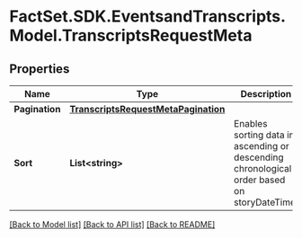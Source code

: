 # FactSet.SDK.EventsandTranscripts.Model.TranscriptsRequestMeta

## Properties

Name | Type | Description | Notes
------------ | ------------- | ------------- | -------------
**Pagination** | [**TranscriptsRequestMetaPagination**](TranscriptsRequestMetaPagination.md) |  | [optional] 
**Sort** | **List&lt;string&gt;** | Enables sorting data in ascending or descending chronological order based on storyDateTime.  | [optional] 

[[Back to Model list]](../README.md#documentation-for-models) [[Back to API list]](../README.md#documentation-for-api-endpoints) [[Back to README]](../README.md)

